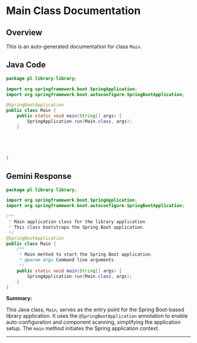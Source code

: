 # Main Class Documentation

## Overview

This is an auto-generated documentation for class `Main`.

## Java Code

```java
package pl.library.library;

import org.springframework.boot.SpringApplication;
import org.springframework.boot.autoconfigure.SpringBootApplication;

@SpringBootApplication
public class Main {
	public static void main(String[] args) {
		SpringApplication.run(Main.class, args);
	}





}

```

## Gemini Response

```java
package pl.library.library;

import org.springframework.boot.SpringApplication;
import org.springframework.boot.autoconfigure.SpringBootApplication;

/**
 * Main application class for the library application.
 * This class bootstraps the Spring Boot application.
 */
@SpringBootApplication
public class Main {
	/**
	 * Main method to start the Spring Boot application.
	 * @param args Command line arguments.
	 */
	public static void main(String[] args) {
		SpringApplication.run(Main.class, args);
	}
}
```

**Summary:**

This Java class, `Main`, serves as the entry point for the Spring Boot-based library application.  It uses the `@SpringBootApplication` annotation to enable auto-configuration and component scanning, simplifying the application setup. The `main` method initiates the Spring application context.

---
